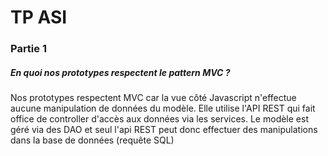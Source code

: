 # TP ASI 
### Partie 1

##### En quoi nos prototypes respectent le pattern MVC ?
Nos prototypes respectent MVC car la vue côté Javascript n'effectue aucune manipulation de données du modèle. Elle utilise l'API REST qui fait office de controller d'accès aux données via les services. Le modèle est géré via des DAO et seul l'api REST peut donc effectuer des manipulations dans la base de données (requête SQL)
